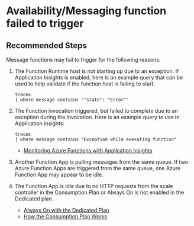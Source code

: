 <properties
	pageTitle="Availability/Messaging function failed to trigger"
	description="Availability/Messaging function failed to trigger"
	service="microsoft.web"
	resource="functions"
	authors="cts-shrahman,cts-shrahman"
    ms.author="shrahman, jebrook"
	displayOrder=""
	selfHelpType="generic"
	supportTopicIds="32630468"
	resourceTags=""
	productPesIds="16072"
	cloudEnvironments="public, Fairfax"
	articleId="603b3799-55da-47d5-ae20-b6500a3cc7b1"
	ownershipId="Compute_AppService"
/>

#  Availability/Messaging function failed to trigger

## **Recommended Steps**

Message functions may fail to trigger for the following reasons:

1. The Function Runtime host is not starting up due to an exception. If Application Insights is enabled, here is an example query that can be used to help validate if the function host is failing to start. <br>

   ```
   traces
   | where message contains '"state": "Error"'
   ```

2. The Function invocation triggered, but failed to complete due to an exception during the invocation. Here is an example query to use in Application Insights:

   ```
   traces
   | where message contains "Exception while executing function"
   ```

	* [Monitoring Azure Functions with Application Insights](https://docs.microsoft.com/azure/azure-functions/functions-monitoring)<br>

3. Another Function App is pulling messages from the same queue. If two Azure Function Apps are triggered from the same queue, one Azure Function App may appear to be idle. <br>
4. The Function App is idle due to no HTTP requests from the scale controller in the Consumption Plan or Always On is not enabled in the Dedicated plan. <br>

	* [Always On with the Dedicated Plan](https://docs.microsoft.com/azure/azure-functions/functions-scale#always-on)<br>
	* [How the Consumption Plan Works](https://docs.microsoft.com/azure/azure-functions/functions-scale#how-the-consumption-plan-works)


